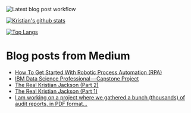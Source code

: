 ![Latest blog post workflow](https://github.com/kristianjackson/kristianjackson/workflows/Latest%20blog%20post%20workflow/badge.svg?branch=master)

[![Kristian's github stats](https://github-readme-stats.vercel.app/api?username=kristianjackson&show_icons=true&theme=radical)](https://github.com/anuraghazra/github-readme-stats)

[![Top Langs](https://github-readme-stats.vercel.app/api/top-langs/?username=kristianjackson&layout=compact&show_icons=true&theme=radical)](https://github.com/anuraghazra/github-readme-stats)

# Blog posts from Medium
<!-- BLOG-POST-LIST:START -->
- [How To Get Started With Robotic Process Automation (RPA)](https://medium.com/@kristian.jackson/how-to-get-started-with-robotic-process-automation-rpa-453c9b3ca33c?source=rss-f0a00d446188------2)
- [IBM Data Science Professional — Capstone Project](https://medium.com/the-innovation/ibm-data-science-professional-capstone-project-360d3ff54d56?source=rss-f0a00d446188------2)
- [The Real Kristian Jackson (Part 2)](https://medium.com/@kristian.jackson/the-real-kristian-jackson-part-2-7a028b965175?source=rss-f0a00d446188------2)
- [The Real Kristian Jackson (Part 1)](https://medium.com/@kristian.jackson/the-real-kristian-jackson-part-1-f39170d04a3c?source=rss-f0a00d446188------2)
- [I am working on a project where we gathered a bunch (thousands) of audit reports, in PDF format…](https://medium.com/@kristian.jackson/i-am-working-on-a-project-where-we-gathered-a-bunch-thousands-of-audit-reports-in-pdf-format-432e95922ae8?source=rss-f0a00d446188------2)
<!-- BLOG-POST-LIST:END -->


<!--
**kristianjackson/kristianjackson** is a ✨ _special_ ✨ repository because its `README.md` (this file) appears on your GitHub profile.

Here are some ideas to get you started:

- 🔭 I’m currently working on ...
- 🌱 I’m currently learning ...
- 👯 I’m looking to collaborate on ...
- 🤔 I’m looking for help with ...
- 💬 Ask me about ...
- 📫 How to reach me: ...
- 😄 Pronouns: ...
- ⚡ Fun fact: ...
-->
